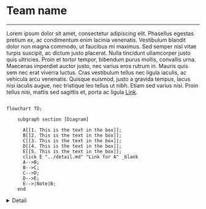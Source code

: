 # Team name

***

Lorem ipsum dolor sit amet, consectetur adipiscing elit. Phasellus egestas pretium ex, ac condimentum enim lacinia venenatis. Vestibulum blandit dolor non magna commodo, ut faucibus mi maximus. Sed semper nisl vitae turpis suscipit, ac dictum justo placerat. Nulla tincidunt ullamcorper justo quis ultricies. Proin et tortor tempor, bibendum purus mollis, convallis urna. Maecenas imperdiet auctor justo, nec varius eros rutrum in. Mauris quis sem nec erat viverra luctus. Cras vestibulum tellus nec ligula iaculis, ac vehicula arcu venenatis. Quisque euismod, justo a gravida tempus, lacus nisi iaculis augue, nec tristique leo tellus ut nibh. Etiam sed varius nisi. Proin tellus nisi, mattis sed sagittis et, porta ac ligula [Link](docs/fileInsideDocs.md). 


```mermaid

flowchart TD;

    subgraph section [Diagram]

      A[[1. This is the text in the box]];
      B[[2. This is the text in the box]];
      C[[3. This is the text in the box]];
      D[[4. This is the text in the box]];
      E[[5. This is the text in the box]];
      click E "../detail.md" "Link for A" _blank
      A-->B;
      B-->C;
      C-->D;
      D-->E;
      E-->|Note|B;
    end
```


<details><summary>Detail</summary>

#### Another section
<p>
Integer iaculis cursus lacus, commodo cursus lorem imperdiet eu. Quisque a dolor vestibulum, dapibus erat vitae, lacinia elit. Nam aliquam ipsum nec lacus condimentum porta. Maecenas scelerisque suscipit libero, eget sollicitudin dui eleifend sed. Suspendisse sagittis ipsum vel risus ullamcorper, non pharetra nisl fermentum. Pellentesque habitant morbi tristique senectus et netus et malesuada fames ac turpis egestas. Nulla vehicula augue vel eros malesuada, eu accumsan erat imperdiet. 
</p>
</details>

